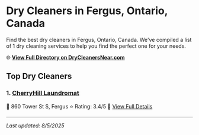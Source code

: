 # Dry Cleaners in Fergus, Ontario, Canada

Find the best dry cleaners in Fergus, Ontario, Canada. We've compiled a list of 1 dry cleaning services to help you find the perfect one for your needs.

🌐 **[View Full Directory on DryCleanersNear.com](https://drycleanersnear.com/city/Canada/Ontario/Fergus)**

## Top Dry Cleaners

### 1. [CherryHill Laundromat](https://drycleanersnear.com/dryCleaner/68901436913e4c7c8f7e96c8/cherryhill-laundromat)
📍 860 Tower St S, Fergus
⭐ Rating: 3.4/5
🔗 [View Full Details](https://drycleanersnear.com/dryCleaner/68901436913e4c7c8f7e96c8/cherryhill-laundromat)


---

*Last updated: 8/5/2025*
